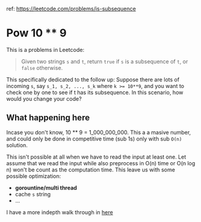 ref: https://leetcode.com/problems/is-subsequence

# Pow 10 ** 9

This is a problems in Leetcode:

> Given two strings `s` and `t`, return `true` if `s` is a subsequence of `t`, or `false` otherwise.

This specifically dedicated to the follow up: Suppose there are lots of incoming `s`, say `s_1, s_2, ..., s_k` where `k >= 10**9`, and you want to check one by one to see if t has its subsequence. In this scenario, how would you change your code?

## What happening here

Incase you don't know, 10 ** 9 = 1_000_000_000. This a a masive number, and could only be done in competitive time (sub 1s) only with sub `O(n)` solution.

This isn't possible at all when we have to read the input at least one. Let assume that we read the input while also preprocess in O(n) time or O(n log n) won't be count as the computation time. This leave us with some possible optimization:
- **gorountine/multi thread**
- cache `s` string
- ...

I have a more indepth walk through in [here](https://ylsama.github.io/notes/Leetcode%20100-1000/392.%20Is%20Subsequence/)
